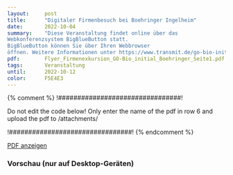 ```yaml
---
layout:     post
title:      "Digitaler Firmenbesuch bei Boehringer Ingelheim"
date:       2022-10-04
summary:    "Diese Veranstaltung findet online über das
Webkonferenzsystem BigBlueButton statt.
BigBlueButton können Sie über Ihren Webbrowser
öffnen. Weitere Informationen unter https://www.transmit.de/go-bio-initial"
pdf:        Flyer_Firmenexkursion_GO-Bio_initial_Boehringer_Seite1.pdf
tags:       Veranstaltung
until:		2022-10-12
color:      F5E4E3
---
```


{% comment %}
!################################!

Do not edit the code below! Only enter the name of the pdf in row 6 and upload the pdf to /attachments/

!################################!
{% endcomment %}

<a class="btn btn-primary" href="{{ site.url }}/attachments/{{page.pdf}}">PDF anzeigen</a>

<h3>Vorschau (nur auf Desktop-Geräten)</h3>
<div class="d-none d-sm-block">
    <object data="{{ site.url }}/attachments/{{page.pdf}}" width="100%" height="1010" type='application/pdf'>
    </object>
</div>
